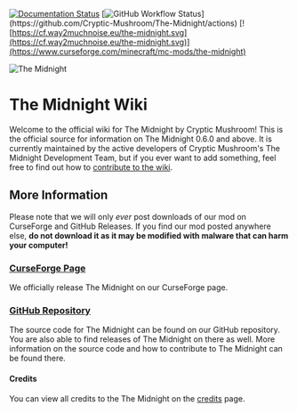 [![Documentation Status](https://readthedocs.org/projects/the-midnight/badge/?version=latest)](https://readthedocs.org/projects/the-midnight/builds/) [![GitHub Workflow Status](https://img.shields.io/github/workflow/status/Cryptic-Mushroom/The-Midnight/The%20Midnight%20(1.16.1))](https://github.com/Cryptic-Mushroom/The-Midnight/actions) [![https://cf.way2muchnoise.eu/the-midnight.svg](https://cf.way2muchnoise.eu/the-midnight.svg)](https://www.curseforge.com/minecraft/mc-mods/the-midnight)

![The Midnight](https://crypticmushroom.com/assets/front-page-poster.jpg)

# The Midnight Wiki

Welcome to the official wiki for The Midnight by Cryptic Mushroom! This is the official source for information on The Midnight 0.6.0 and above. It is currently maintained by the active developers of Cryptic Mushroom's The Midnight Development Team, but if you ever want to add something, feel free to find out how to [contribute to the wiki](about/contribution.md).

## More Information

Please note that we will only *ever* post downloads of our mod on CurseForge and GitHub Releases. If you find our mod posted anywhere else, **do not download it as it may be modified with malware that can harm your computer!**

### [CurseForge Page](https://www.curseforge.com/minecraft/mc-mods/the-midnight)

We officially release The Midnight on our CurseForge page.

### [GitHub Repository](https://github.com/Cryptic-Mushroom/The-Midnight)

The source code for The Midnight can be found on our GitHub repository. You are also able to find releases of The Midnight on there as well. More information on the source code and how to contribute to The Midnight can be found there.

#### Credits

You can view all credits to the The Midnight on the [credits](about/credits.md) page.